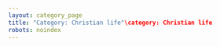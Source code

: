 ```yaml
---
layout: category_page
title: "Category: Christian life"\category: Christian life
robots: noindex
---
```

